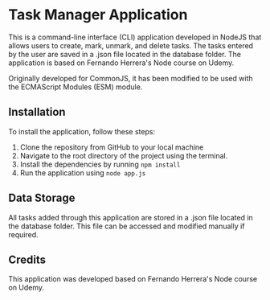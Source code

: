# Task Manager Application

This is a command-line interface (CLI) application developed in NodeJS that allows users to create, mark, unmark, and delete tasks. The tasks entered by the user are saved in a .json file located in the database folder. The application is based on Fernando Herrera's Node course on Udemy.

Originally developed for CommonJS, it has been modified to be used with the ECMAScript Modules (ESM) module.

## Installation

To install the application, follow these steps:

1. Clone the repository from GitHub to your local machine
2. Navigate to the root directory of the project using the terminal.
3. Install the dependencies by running `npm install`
3. Run the application using `node app.js`

## Data Storage

All tasks added through this application are stored in a .json file located in the database folder. This file can be accessed and modified manually if required.

## Credits
This application was developed based on Fernando Herrera's Node course on Udemy.